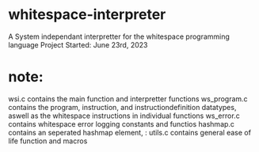 # whitespace-interpreter
A System independant interpretter for the whitespace programming language 
Project Started: June 23rd, 2023

# note:
wsi.c contains the main function and interpretter functions
ws_program.c contains the program, instruction, and instructiondefinition datatypes, aswell as the whitespace instructions in individual functions
ws_error.c contains whitespace error logging constants and functios
hashmap.c contains an seperated hashmap element, <string>: <generic>
utils.c contains general ease of life function and macros
